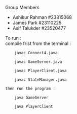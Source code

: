 Group Members
- Ashikur Rahman #23815068
- James Park #23110225
- Asif Talukder #23520477

To run :  
	compile frist from the terminal : 
	
		javac Connect4.java
		
		javac GameServer.java
		
		javac PlayerClient.java
		
		javac StateManager.java
		
	then run the program :
	
		java GameServer
		
		java PlayerClient


